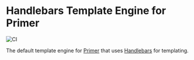 # Handlebars Template Engine for Primer

![CI](https://travis-ci.org/Rareloop/primer-template-engine-handlebars.svg)

The default template engine for [Primer](http://github.com/rareloop/primer) that uses [Handlebars](http://handlebarsjs.com/) for templating.
